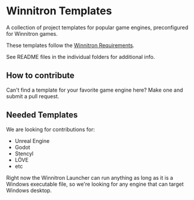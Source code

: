 # Winnitron Templates

A collection of project templates for popular game engines, preconfigured for Winnitron games.

These templates follow the [Winnitron Requirements](https://github.com/winnitron/WinnitronLauncher/wiki/Requirements-for-Winnitron-Games).

See README files in the individual folders for additional info.

## How to contribute

Can't find a template for your favorite game engine here? Make one and submit a pull request.

## Needed Templates

We are looking for contributions for:

* Unreal Engine
* Godot
* Stencyl
* LÖVE
* etc

Right now the Winnitron Launcher can run anything as long as it is a Windows executable file, so we're looking for any engine that can target Windows desktop.
